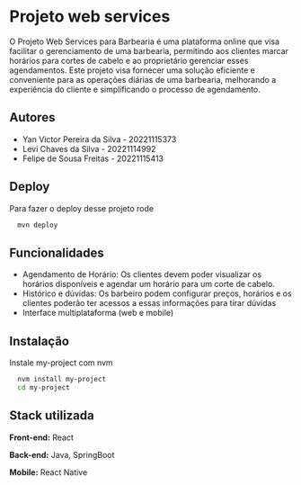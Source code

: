 
# Projeto web services

O Projeto Web Services para Barbearia é uma plataforma online que visa facilitar o gerenciamento de uma barbearia, permitindo aos clientes marcar horários para cortes de cabelo e ao proprietário gerenciar esses agendamentos. Este projeto visa fornecer uma solução eficiente e conveniente para as operações diárias de uma barbearia, melhorando a experiência do cliente e simplificando o processo de agendamento.

## Autores

- Yan Victor Pereira da Silva - 20221115373
- Levi Chaves da Silva - 20221114992
- Felipe de Sousa Freitas - 20221115413


## Deploy

Para fazer o deploy desse projeto rode

```bash
  mvn deploy
```


## Funcionalidades

- Agendamento de Horário: Os clientes devem poder visualizar os horários disponíveis e agendar um horário para um corte de cabelo.
- Histórico e dúvidas: Os barbeiro podem configurar preços, horários e os clientes poderão ter acessos a essas informações para tirar dúvidas
- Interface multiplataforma (web e mobile)


## Instalação

Instale my-project com nvm

```bash
  nvm install my-project
  cd my-project
```
    
## Stack utilizada

**Front-end:** React

**Back-end:** Java, SpringBoot

**Mobile:** React Native